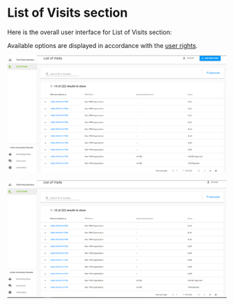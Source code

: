 # List of Visits section

Here is the overall user interface for List of Visits section:

Available options are displayed in accordance with the [user rights](../overview/user-rights-and-permissions.md). 

![List of Visits section: view for PME](../../.gitbook/assets/42.png)

![List of Visits section: view for TPM Focal point](../../.gitbook/assets/43%20%281%29.png)

  






